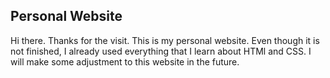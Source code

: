 ## Personal Website

Hi there. Thanks for the visit. This is my personal website. Even though it is not finished, I already used everything that I learn about HTMl and CSS. I will make some adjustment to this website in the future.
